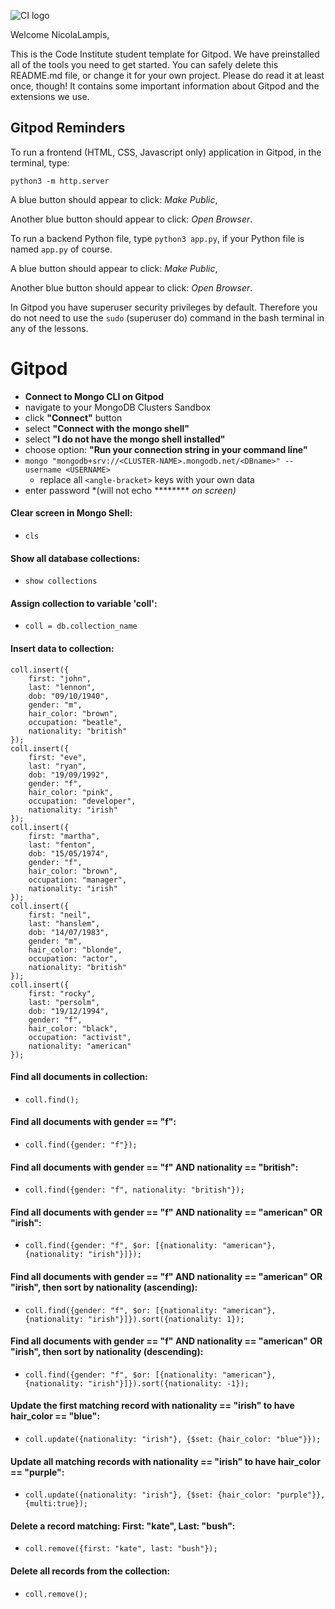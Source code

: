 ![CI logo](https://codeinstitute.s3.amazonaws.com/fullstack/ci_logo_small.png)

Welcome NicolaLampis,

This is the Code Institute student template for Gitpod. We have preinstalled all of the tools you need to get started. You can safely delete this README.md file, or change it for your own project. Please do read it at least once, though! It contains some important information about Gitpod and the extensions we use.

## Gitpod Reminders

To run a frontend (HTML, CSS, Javascript only) application in Gitpod, in the terminal, type:

`python3 -m http.server`

A blue button should appear to click: *Make Public*,

Another blue button should appear to click: *Open Browser*.

To run a backend Python file, type `python3 app.py`, if your Python file is named `app.py` of course.

A blue button should appear to click: *Make Public*,

Another blue button should appear to click: *Open Browser*.

In Gitpod you have superuser security privileges by default. Therefore you do not need to use the `sudo` (superuser do) command in the bash terminal in any of the lessons.

# Gitpod
- **Connect to Mongo CLI on Gitpod**
- navigate to your MongoDB Clusters Sandbox
- click **"Connect"** button
- select **"Connect with the mongo shell"**
- select **"I do not have the mongo shell installed"**
- choose option: **"Run your connection string in your command line"**
- `mongo "mongodb+srv://<CLUSTER-NAME>.mongodb.net/<DBname>" --username <USERNAME>`
    - replace all `<angle-bracket>` keys with your own data
- enter password *(will not echo ******** *on screen)*


#### Clear screen in Mongo Shell:
- `cls`


#### Show all database collections:
- `show collections`


#### Assign collection to variable 'coll':
- `coll = db.collection_name`


#### Insert data to collection:
```shell
coll.insert({
    first: "john",
    last: "lennon",
    dob: "09/10/1940",
    gender: "m",
    hair_color: "brown",
    occupation: "beatle",
    nationality: "british"
});
coll.insert({
    first: "eve",
    last: "ryan",
    dob: "19/09/1992",
    gender: "f",
    hair_color: "pink",
    occupation: "developer",
    nationality: "irish"
});
coll.insert({
    first: "martha",
    last: "fenton",
    dob: "15/05/1974",
    gender: "f",
    hair_color: "brown",
    occupation: "manager",
    nationality: "irish"
});
coll.insert({
    first: "neil",
    last: "hanslem",
    dob: "14/07/1983",
    gender: "m",
    hair_color: "blonde",
    occupation: "actor",
    nationality: "british"
});
coll.insert({
    first: "rocky",
    last: "persolm",
    dob: "19/12/1994",
    gender: "f",
    hair_color: "black",
    occupation: "activist",
    nationality: "american"
});
```

#### Find all documents in collection:
- `coll.find();`


#### Find all documents with gender == "f":
- `coll.find({gender: "f"});`


#### Find all documents with gender == "f" AND nationality == "british":
- `coll.find({gender: "f", nationality: "british"});`


#### Find all documents with gender == "f" AND nationality == "american" OR "irish":
- `coll.find({gender: "f", $or: [{nationality: "american"}, {nationality: "irish"}]});`


#### Find all documents with gender == "f" AND nationality == "american" OR "irish", then sort by nationality (ascending):
- `coll.find({gender: "f", $or: [{nationality: "american"}, {nationality: "irish"}]}).sort({nationality: 1});`


#### Find all documents with gender == "f" AND nationality == "american" OR "irish", then sort by nationality (descending):
- `coll.find({gender: "f", $or: [{nationality: "american"}, {nationality: "irish"}]}).sort({nationality: -1});`


#### Update the first matching record with nationality == "irish" to have hair_color == "blue":
- `coll.update({nationality: "irish"}, {$set: {hair_color: "blue"}});`


#### Update all matching records with nationality == "irish" to have hair_color == "purple":
- `coll.update({nationality: "irish"}, {$set: {hair_color: "purple"}},{multi:true});`


#### Delete a record matching: First: "kate", Last: "bush":
- `coll.remove({first: "kate", last: "bush"});`


#### Delete all records from the collection:
- `coll.remove();`